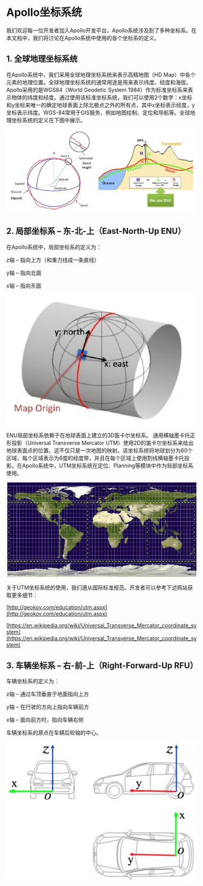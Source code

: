 # Apollo坐标系统

我们欢迎每一位开发者加入Apollo开发平台。Apollo系统涉及到了多种坐标系。在本文档中，我们将讨论在Apollo系统中使用的各个坐标系的定义。

## 1. 全球地理坐标系统

在Apollo系统中，我们采用全球地理坐标系统来表示高精地图（HD Map）中各个元素的地理位置。全球地理坐标系统的通常用途是用来表示纬度、经度和海拔。Apollo采用的是WGS84（World Geodetic System 1984）作为标准坐标系来表示物体的纬度和经度。通过使用该标准坐标系统，我们可以使用2个数字：x坐标和y坐标来唯一的确定地球表面上除北极点之外的所有点，其中x坐标表示经度，y坐标表示纬度。WGS-84常用于GIS服务，例如地图绘制、定位和导航等。全球地理坐标系统的定义在下图中展示。

![Image](images/coordination_01.png)

## 2. 局部坐标系 – 东-北-上（East-North-Up ENU）

在Apollo系统中，局部坐标系的定义为：

z轴 – 指向上方（和重力线成一条直线）

y轴 – 指向北面

x轴 – 指向东面

![Image](images/coordination_02.png)

ENU局部坐标系依赖于在地球表面上建立的3D笛卡尔坐标系。
通用横轴墨卡托正形投影（Universal Transverse Mercator  UTM）使用2D的笛卡尔坐标系来给出地球表面点的位置。这不仅只是一次地图的映射。该坐标系统将地球划分为60个区域，每个区域表示为6度的经度带，并且在每个区域上使用割线横轴墨卡托投影。在Apollo系统中，UTM坐标系统在定位、Planning等模块中作为局部坐标系使用。

![Image](images/coordination_03.png)

关于UTM坐标系统的使用，我们遵从国际标准规范。开发者可以参考下述网站获取更多细节：

[http://geokov.com/education/utm.aspx](http://geokov.com/education/utm.aspx)

[https://en.wikipedia.org/wiki/Universal_Transverse_Mercator_coordinate_system](https://en.wikipedia.org/wiki/Universal_Transverse_Mercator_coordinate_system)

## 3. 车辆坐标系 – 右-前-上（Right-Forward-Up RFU）

车辆坐标系的定义为：

z轴 – 通过车顶垂直于地面指向上方

y轴 – 在行驶的方向上指向车辆前方

x轴 – 面向前方时，指向车辆右侧

车辆坐标系的原点在车辆后轮轴的中心。

![Image](images/coordination_04.png)
